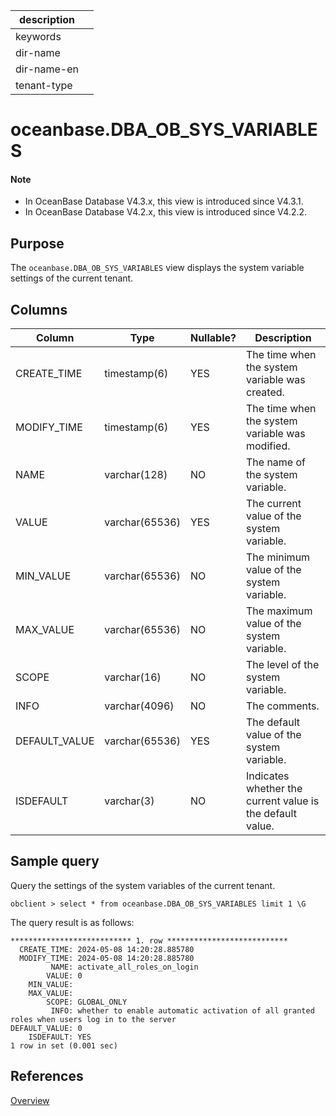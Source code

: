 | description ||
|---|---|
| keywords ||
| dir-name ||
| dir-name-en ||
| tenant-type ||

# oceanbase.DBA_OB_SYS_VARIABLES

<main id="notice" type='explain'>
<h4>Note</h4>
<ul><li>In OceanBase Database V4.3.x, this view is introduced since V4.3.1. </li><li>In OceanBase Database V4.2.x, this view is introduced since V4.2.2. </li></ul>
</main>

## Purpose

The `oceanbase.DBA_OB_SYS_VARIABLES` view displays the system variable settings of the current tenant. 

## Columns

| **Column** | **Type** | **Nullable?** | **Description** |
| -------- | -------- | --------------- | -------- |
| CREATE_TIME | timestamp(6) | YES | The time when the system variable was created. |
| MODIFY_TIME | timestamp(6) | YES | The time when the system variable was modified. |
| NAME | varchar(128) | NO | The name of the system variable. |
| VALUE | varchar(65536) | YES | The current value of the system variable. |
| MIN_VALUE | varchar(65536) | NO | The minimum value of the system variable. |
| MAX_VALUE | varchar(65536) | NO | The maximum value of the system variable. |
| SCOPE | varchar(16) | NO | The level of the system variable. |
| INFO | varchar(4096) | NO | The comments. |
| DEFAULT_VALUE | varchar(65536) | YES | The default value of the system variable. |
| ISDEFAULT | varchar(3) | NO | Indicates whether the current value is the default value. |

## Sample query

Query the settings of the system variables of the current tenant. 

```shell
obclient > select * from oceanbase.DBA_OB_SYS_VARIABLES limit 1 \G
```

The query result is as follows:

```shell
*************************** 1. row ***************************
  CREATE_TIME: 2024-05-08 14:20:28.885780
  MODIFY_TIME: 2024-05-08 14:20:28.885780
         NAME: activate_all_roles_on_login
        VALUE: 0
    MIN_VALUE:
    MAX_VALUE:
        SCOPE: GLOBAL_ONLY
         INFO: whether to enable automatic activation of all granted roles when users log in to the server
DEFAULT_VALUE: 0
    ISDEFAULT: YES
1 row in set (0.001 sec)
```

## References

[Overview](../../../../700.reference/800.configuration-items-and-system-variables/000.configuration-items-and-system-variables-overview.md)
